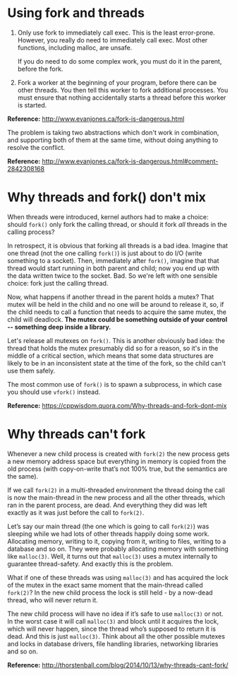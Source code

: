 # Using fork and threads

1. Only use fork to immediately call exec. This is the least error-prone.
   However, you really do need to immediately call exec. Most other functions,
   including malloc, are unsafe.

   If you do need to do some complex work, you must do it in the parent, before
   the fork.
2. Fork a worker at the beginning of your program, before there can be other
   threads. You then tell this worker to fork additional processes. You must
   ensure that nothing accidentally starts a thread before this worker is
   started.

**Reference:** http://www.evanjones.ca/fork-is-dangerous.html

The problem is taking two abstractions which don't work in combination, and
supporting both of them at the same time, without doing anything to resolve
the conflict.

**Reference:** http://www.evanjones.ca/fork-is-dangerous.html#comment-2842308168


# Why threads and fork() don't mix

When threads were introduced, kernel authors had to make a choice: should
`fork()` only fork the calling thread, or should it fork *all* threads in the
calling process?

In retrospect, it is obvious that forking all threads is a bad idea. Imagine
that one thread (not the one calling `fork()`) is just about to do I/O (write
something to a socket). Then, immediately after `fork()`, imagine that that
thread would start running in both parent and child; now you end up with the
data written twice to the socket. Bad. So we're left with one sensible choice:
fork just the calling thread.

Now, what happens if another thread in the parent holds a mutex? That mutex
will be held in the child and no one will be around to release it, so, if the
child needs to call a function that needs to acquire the same mutex, the child
will deadlock. **The mutex could be something outside of your control --
something deep inside a library.**

Let's release all mutexes on `fork()`. This is another obviously bad idea: the
thread that holds the mutex presumably did so for a reason, so it's in the
middle of a critical section, which means that some data structures are likely
to be in an inconsistent state at the time of the fork, so the child can't use
them safely.

The most common use of `fork()` is to spawn a subprocess, in which case you
should use `vfork()` instead.

**Reference:** https://cppwisdom.quora.com/Why-threads-and-fork-dont-mix


# Why threads can't fork

Whenever a new child process is created with `fork(2)` the new process gets a
new memory address space but everything in memory is copied from the old
process (with copy-on-write that’s not 100% true, but the semantics are the
same).

If we call `fork(2)` in a multi-threaded environment the thread doing the call
is now the main-thread in the new process and all the other threads, which ran
in the parent process, are dead. And everything they did was left exactly as it
was just before the call to `fork(2)`.

Let’s say our main thread (the one which is going to call `fork(2)`) was
sleeping while we had lots of other threads happily doing some work. Allocating
memory, writing to it, copying from it, writing to files, writing to a database
and so on. They were probably allocating memory with something like
`malloc(3)`. Well, it turns out that `malloc(3)` uses a mutex internally to
guarantee thread-safety. And exactly this is the problem.

What if one of these threads was using `malloc(3)` and has acquired the lock of
the mutex in the exact same moment that the main-thread called `fork(2)`? In
the new child process the lock is still held - by a now-dead thread, who will
never return it.

The new child process will have no idea if it’s safe to use `malloc(3)` or not.
In the worst case it will call `malloc(3)` and block until it acquires the
lock, which will never happen, since the thread who’s supposed to return it is
dead. And this is just `malloc(3)`. Think about all the other possible mutexes
and locks in database drivers, file handling libraries, networking libraries
and so on.

**Reference:** http://thorstenball.com/blog/2014/10/13/why-threads-cant-fork/
